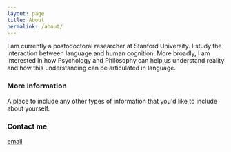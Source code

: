 ```yaml
---
layout: page
title: About
permalink: /about/
---
```


I am currently a postodoctoral researcher at Stanford University. I study the interaction between language and human cognition. More broadly, I am interested in how Psychology and Philosophy can help us understand reality and how this understanding can be articulated in language. 

### More Information

A place to include any other types of information that you'd like to include about yourself.

### Contact me

[email](mailto:abdellah.fourtassi@gmail.com)

